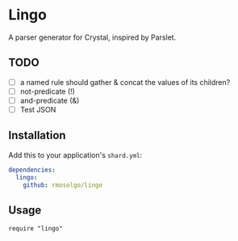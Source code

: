 # Lingo

A parser generator for Crystal, inspired by Parslet.

## TODO

- [ ] a named rule should gather & concat the values of its children?
- [ ] not-predicate (!)
- [ ] and-predicate (&)
- [ ] Test JSON

## Installation

Add this to your application's `shard.yml`:

```yaml
dependencies:
  lingo:
    github: rmosolgo/lingo
```

## Usage

```crystal
require "lingo"
```
